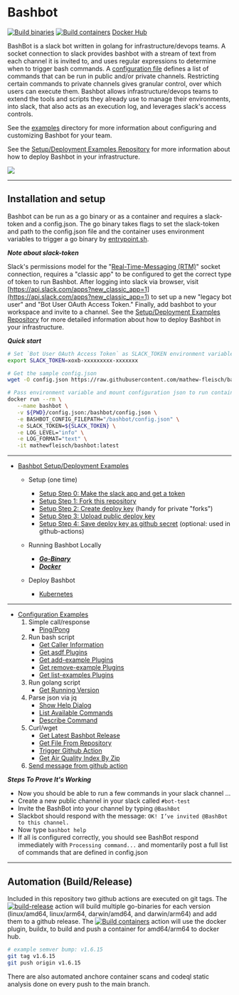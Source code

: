 # Bashbot

[![Build binaries](https://github.com/mathew-fleisch/bashbot/actions/workflows/build-release.yaml/badge.svg)](https://github.com/mathew-fleisch/bashbot/actions/workflows/build-release.yaml)
[![Build containers](https://github.com/mathew-fleisch/bashbot/actions/workflows/build-container.yaml/badge.svg)](https://github.com/mathew-fleisch/bashbot/actions/workflows/build-container.yaml)
[Docker Hub](https://hub.docker.com/r/mathewfleisch/bashbot/tags?page=1&ordering=last_updated)

BashBot is a slack bot written in golang for infrastructure/devops teams. A socket connection to slack provides bashbot with a stream of text from each channel it is invited to, and uses regular expressions to determine when to trigger bash commands. A [configuration file](sample-config.json) defines a list of commands that can be run in public and/or private channels. Restricting certain commands to private channels gives granular control, over which users can execute them. Bashbot allows infrastructure/devops teams to extend the tools and scripts they already use to manage their environments, into slack, that also acts as an execution log, and leverages slack's access controls. 

See the [examples](examples) directory for more information about configuring and customizing Bashbot for your team.

See the [Setup/Deployment Examples Repository](https://github.com/mathew-fleisch/bashbot-example) for more information about how to deploy Bashbot in your infrastructure.

<img src="https://i.imgur.com/s0cf2Hl.gif" />

--------------------------------------------------

## Installation and setup

Bashbot can be run as a go binary or as a container and requires a slack-token and a config.json. The go binary takes flags to set the slack-token and path to the config.json file and the container uses environment variables to trigger a go binary by [entrypoint.sh](entrypoint.sh).

***Note about slack-token***

Slack's permissions model for the "[Real-Time-Messaging (RTM)](https://api.slack.com/rtm)" socket connection, requires a "classic app" to be configured to get the correct type of token to run Bashbot. After logging into slack via browser, visit [https://api.slack.com/apps?new_classic_app=1](https://api.slack.com/apps?new_classic_app=1) to set up a new "legacy bot user" and "Bot User OAuth Access Token." Finally, add bashbot to your workspace and invite to a channel. See the [Setup/Deployment Examples Repository](https://github.com/mathew-fleisch/bashbot-example) for more detailed information about how to deploy Bashbot in your infrastructure.


***Quick start***

```bash
# Set `Bot User OAuth Access Token` as SLACK_TOKEN environment variable
export SLACK_TOKEN=xoxb-xxxxxxxxx-xxxxxxx

# Get the sample config.json
wget -O config.json https://raw.githubusercontent.com/mathew-fleisch/bashbot/main/sample-config.json

# Pass environment variable and mount configuration json to run container
docker run --rm \
   --name bashbot \
   -v ${PWD}/config.json:/bashbot/config.json \
   -e BASHBOT_CONFIG_FILEPATH="/bashbot/config.json" \
   -e SLACK_TOKEN=${SLACK_TOKEN} \
   -e LOG_LEVEL="info" \
   -e LOG_FORMAT="text" \
   -it mathewfleisch/bashbot:latest
```

-------------------------------------------------------------------------

 - [Bashbot Setup/Deployment Examples](https://github.com/mathew-fleisch/bashbot-example)
    - Setup (one time)
      - [Setup Step 0: Make the slack app and get a token](https://github.com/mathew-fleisch/bashbot-example#setup-step-0-make-the-slack-app-and-get-a-token)
      - [Setup Step 1: Fork this repository](https://github.com/mathew-fleisch/bashbot-example#setup-step-1-fork-this-repository)
      - [Setup Step 2: Create deploy key](https://github.com/mathew-fleisch/bashbot-example#setup-step-2-create-deploy-key) (handy for private "forks")
      - [Setup Step 3: Upload public deploy key](https://github.com/mathew-fleisch/bashbot-example#setup-step-3-upload-public-deploy-key)
      - [Setup Step 4: Save deploy key as github secret](https://github.com/mathew-fleisch/bashbot-example#setup-step-4-save-deploy-key-as-github-secret) (optional: used in github-actions)

    - Running Bashbot Locally
      - [***Go-Binary***](https://github.com/mathew-fleisch/bashbot-example#run-bashbot-locally-as-go-binary)
      - [***Docker***](https://github.com/mathew-fleisch/bashbot-example#run-bashbot-locally-from-docker)

    - Deploy Bashbot
      - [Kubernetes](https://github.com/mathew-fleisch/bashbot-example#run-bashbot-in-kubernetes)

-------------------------------------------------------------------------

 - [Configuration Examples](examples)
    1. Simple call/response
        - [Ping/Pong](examples/ping)
    2. Run bash script
        - [Get Caller Information](examples/info)
        - [Get asdf Plugins](examples/asdf)
        - [Get add-example Plugins](examples/add-example)
        - [Get remove-example Plugins](examples/remove-example)
        - [Get list-examples Plugins](examples/list-examples)
    3. Run golang script
        - [Get Running Version](examples/version)
    4. Parse json via jq
        - [Show Help Dialog](examples/help)
        - [List Available Commands](examples/list)
        - [Describe Command](examples/describe)
    5. Curl/wget
        - [Get Latest Bashbot Release](examples/latest-release)
        - [Get File From Repository](examples/get-file-from-repo)
        - [Trigger Github Action](examples/trigger-github-action)
        - [Get Air Quality Index By Zip](examples/aqi)
    6. [Send message from github action](examples/#send-message-from-github-action)



***Steps To Prove It's Working***

- Now you should be able to run a few commands in your slack channel ...
- Create a new public channel in your slack called `#bot-test`
- Invite the BashBot into your channel by typing `@BashBot`
- Slackbot should respond with the message: `OK! I’ve invited @BashBot to this channel.`
- Now type `bashbot help`
- If all is configured correctly, you should see BashBot respond immediately with `Processing command...` and momentarily post a full list of commands that are defined in config.json



-------------------------------------------------------------------------

## Automation (Build/Release)
Included in this repository two github actions are executed on git tags. The [![build-release](https://github.com/mathew-fleisch/bashbot/actions/workflows/build-release.yaml/badge.svg)](https://github.com/mathew-fleisch/bashbot/actions/workflows/build-release.yaml) action will build multiple go-binaries for each version (linux/amd64, linux/arm64, darwin/amd64, and darwin/arm64) and add them to a github release. The
[![Build containers](https://github.com/mathew-fleisch/bashbot/actions/workflows/build-container.yaml/badge.svg)](https://github.com/mathew-fleisch/bashbot/actions/workflows/build-container.yaml) action will use the docker plugin, buildx, to build and push a container for amd64/arm64 to docker hub.

```bash
# example semver bump: v1.6.15
git tag v1.6.15
git push origin v1.6.15
```

There are also automated anchore container scans and codeql static analysis done on every push to the main branch.
